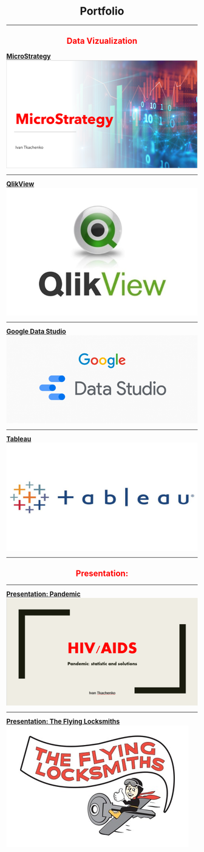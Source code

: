 <h1 style="text-align: center;"><span style="color= blue;"><strong>Portfolio</strong></span></h1>

---
<h2 style="text-align: center;"><span style="color: red;"><strong>Data Vizualization</strong></span></h2>


<strong><span style="font-size:120%">[MicroStrategy](pdf/Mic.pdf)</span></strong>
<img src="images/M.PNG"/>

---
<strong><span style="font-size:120%">[QlikView](/pdf/Qlik.pdf)</span></strong>
<img src="images/Qlik.jpg"/>

---
<strong><span style="font-size:120%">[Google Data Studio](/pdf/Google1.pdf)</span></strong>
<img src="images/Goo.PNG"/> 

---
<strong><span style="font-size:120%">[Tableau](/pdf/Tableau.pdf)</span></strong>
<img src="images/Tab.jpg"/>

---
<h2 style="text-align: center;"><span style="color: red;"><strong>Presentation:</strong></span></h2>

---
<strong><span style="font-size:120%">[Presentation: Pandemic](/pdf/Pan.pdf)</span></strong>
<img src="images/HIV.PNG"/>

---
<strong><span style="font-size:120%">[Presentation: The Flying Locksmiths](/pdf/Lock.pdf)</span></strong>
<img src="images/Lock2.png"/>








